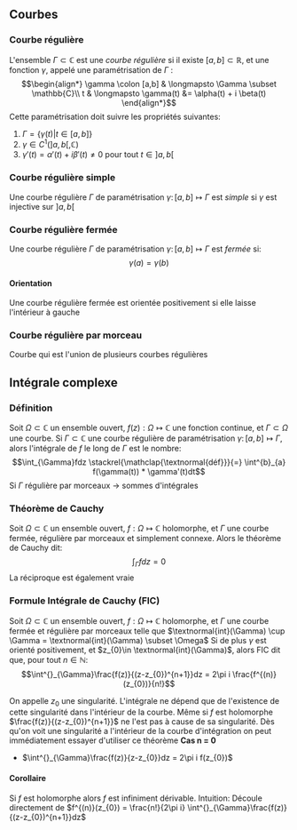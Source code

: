 
## Courbes
### Courbe régulière
L'ensemble $\Gamma \subset \mathbb{C}$ est une *courbe régulière* si il existe $[a, b] \subset \mathbb{R}$, et une fonction $\gamma$, appelé une paramétrisation de $\Gamma$ :
$$\begin{align*}
\gamma \colon [a,b] & \longmapsto \Gamma \subset \mathbb{C}\\
t & \longmapsto \gamma(t) &= \alpha(t) + i \beta(t)
\end{align*}$$
Cette paramétrisation doit suivre les propriétés suivantes:
1. $\Gamma = \{\gamma(t)|t \in [a,b]\}$ 
2. $\gamma \in C^{1}(]a,b[, \mathbb{C})$ 
3. $\gamma'(t) = \alpha'(t) + i\beta'(t) \ne 0$ pour tout $t \in ]a,b[$ 
### Courbe régulière simple
Une courbe régulière $\Gamma$ de paramétrisation $\gamma \colon [a,b] \longmapsto \Gamma$ est *simple* si $\gamma$ est injective sur $]a,b[$ 

### Courbe régulière fermée
Une courbe régulière $\Gamma$ de paramétrisation $\gamma \colon [a, b] \mapsto \Gamma$ est *fermée* si:
$$ \gamma(a) = \gamma(b)$$

#### Orientation
Une courbe régulière fermée est orientée positivement si elle laisse l'intérieur à gauche
### Courbe régulière par morceau
Courbe qui est l'union de plusieurs courbes régulières

## Intégrale complexe
### Définition

Soit $\Omega \subset \mathbb{C}$ un ensemble ouvert, $f(z) : \Omega \mapsto \mathbb{C}$ une fonction continue, et $\Gamma \subset \Omega$ une courbe.
Si $\Gamma \subset \mathbb{C}$ une courbe régulière de paramétrisation $\gamma \colon [a, b] \mapsto \Gamma$, alors l'intégrale de $f$ le long de $\Gamma$ est le nombre:
$$\int_{\Gamma}fdz \stackrel{\mathclap{\textnormal{déf}}}{=} \int^{b}_{a} f(\gamma(t)) * \gamma'(t)dt$$
Si $\Gamma$ régulière par morceaux -> sommes d'intégrales

### Théorème de Cauchy
Soit $\Omega \subset \mathbb{C}$ un ensemble ouvert, $f : \Omega \mapsto \mathbb{C}$ holomorphe, et $\Gamma$ une courbe fermée, régulière par morceaux et simplement connexe.
Alors le théorème de Cauchy dit:
$$\int^{}_{\Gamma}fdz = 0$$
La réciproque est également vraie

### Formule Intégrale de Cauchy (FIC)

Soit $\Omega \subset \mathbb{C}$ un ensemble ouvert,  $f : \Omega \mapsto \mathbb{C}$ holomorphe, et $\Gamma$ une courbe fermée et régulière par morceaux telle que $\textnormal{int}(\Gamma) \cup \Gamma = \textnormal{int}(\Gamma) \subset \Omega$
Si de plus $\gamma$ est orienté positivement, et $z_{0}\in \textnormal{int}(\Gamma)$, alors FIC dit que, pour tout $n \in \mathbb{N}$:
$$\int^{}_{\Gamma}\frac{f(z)}{(z-z_{0})^{n+1}}dz = 2\pi i \frac{f^{(n)}(z_{0})}{n!}$$

On appelle $z_{0}$ une singularité. L'intégrale ne dépend que de l'existence de cette singularité dans l'intérieur de la courbe. Même si $f$ est holomorphe $\frac{f(z)}{(z-z_{0})^{n+1}}$ ne l'est pas à cause de sa singularité.
Dès qu'on voit une singularité a l'intérieur de la courbe d'intégration on peut immédiatement essayer d'utiliser ce théorème
**Cas n = 0**
- $\int^{}_{\Gamma}\frac{f(z)}{z-z_{0}}dz = 2\pi i f(z_{0})$
#### Corollaire
Si $f$ est holomorphe alors $f$ est infiniment dérivable.
Intuition: Découle directement de $f^{(n)}(z_{0}) = \frac{n!}{2\pi i} \int^{}_{\Gamma}\frac{f(z)}{(z-z_{0})^{n+1}}dz$ 